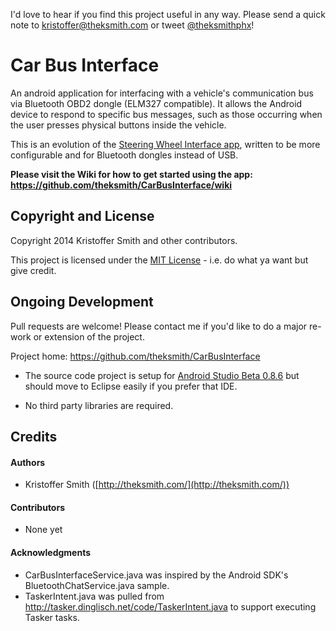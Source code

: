 I'd love to hear if you find this project useful in any way. Please send a quick note to kristoffer@theksmith.com or tweet [@theksmithphx](https://twitter.com/theksmithphx)!


# Car Bus Interface

An android application for interfacing with a vehicle's communication bus via Bluetooth OBD2 dongle (ELM327 compatible). It allows the Android device to respond to specific bus messages, such as those occurring when the user presses physical buttons inside the vehicle.

This is an evolution of the [Steering Wheel Interface app](https://github.com/theksmith/Steering-Wheel-Interface), written to be more configurable and for Bluetooth dongles instead of USB.

**Please visit the Wiki for how to get started using the app: https://github.com/theksmith/CarBusInterface/wiki**


## Copyright and License

Copyright 2014 Kristoffer Smith and other contributors.

This project is licensed under the [MIT License](http://opensource.org/licenses/MIT) - i.e. do what ya want but give credit.


## Ongoing Development

Pull requests are welcome! Please contact me if you'd like to do a major re-work or extension of the project.

Project home: https://github.com/theksmith/CarBusInterface

+	The source code project is setup for [Android Studio Beta 0.8.6](https://developer.android.com/sdk/installing/studio.html) but should move to Eclipse easily if you prefer that IDE.

+	No third party libraries are required.


## Credits


#### Authors

+	Kristoffer Smith ([http://theksmith.com/](http://theksmith.com/))


#### Contributors

+	None yet


#### Acknowledgments

+	CarBusInterfaceService.java was inspired by the Android SDK's BluetoothChatService.java sample. 
+	TaskerIntent.java was pulled from http://tasker.dinglisch.net/code/TaskerIntent.java to support executing Tasker tasks.
